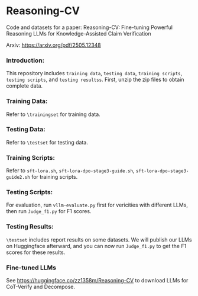# Reasoning-CV

Code and datasets for a paper: Reasoning-CV: Fine-tuning Powerful Reasoning LLMs for Knowledge-Assisted Claim
Verification

Arxiv: https://arxiv.org/pdf/2505.12348

### Introduction:

This repository includes ``training data``, ``testing data``, ``training scripts``, ``testing scripts``, and ``testing resultss``. First, unzip the zip files to obtain complete data.


### Training Data:

Refer to ``\trainingset`` for training data.

### Testing Data:

Refer to ``\testset`` for testing data.

### Training Scripts:

Refer to ``sft-lora.sh``, ``sft-lora-dpo-stage3-guide.sh``, ``sft-lora-dpo-stage3-guide2.sh`` for training scripts.

### Testing Scripts:

For evaluation, run ``vllm-evaluate.py`` first for vericities with different LLMs, then run ``Judge_f1.py`` for F1
scores.

### Testing Results:

``\testset`` includes report results on some datasets. We will publish our LLMs on Huggingface afterward, and you can now run ``Judge_f1.py`` to get the F1 scores for these results.

### Fine-tuned LLMs

See https://huggingface.co/zz1358m/Reasoning-CV to download LLMs for CoT-Verify and Decompose.
